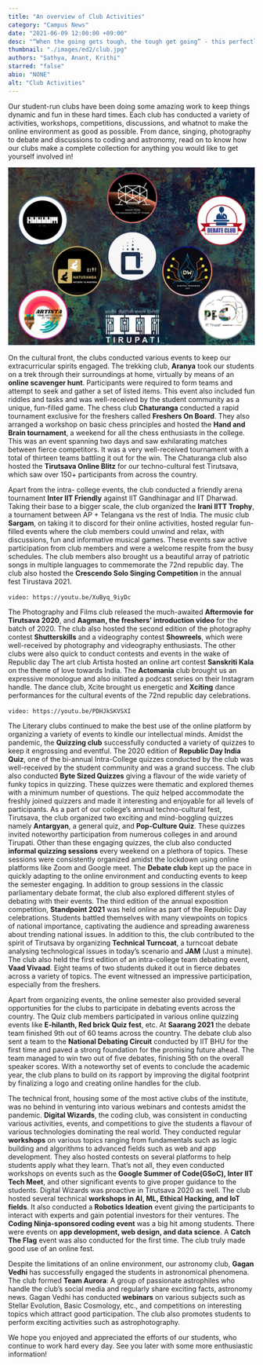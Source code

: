 ```yaml
---
title: "An overview of Club Activities"
category: "Campus News"
date: "2021-06-09 12:00:00 +09:00"
desc: "“When the going gets tough, the tough get going” - this perfectly captures the work done by the various clubs of IIT-T during the pandemic. The activities might have been few but given the constraints, the pandemic forced upon us the clubs did a commendable job in connecting students across the country through fun and engaging activities."
thumbnail: "./images/ed2/club.jpg"
authors: "Sathya, Anant, Krithi"
starred: "false"
abio: "NONE"
alt: "Club Activities"
---
```


Our student-run clubs have been doing some amazing work to keep things dynamic and fun in these hard times. Each club has conducted a variety of activities, workshops, competitions, discussions, and whatnot to make the online environment as good as possible. From dance, singing, photography to debate and discussions to coding and astronomy, read on to know how our clubs make a complete collection for anything you would like to get yourself involved in!


![img](./images/ed2/supporting/clubs.jpg)

On the cultural front, the clubs conducted various events to keep our extracurricular spirits engaged. The trekking club, **Aranya** took our students on a trek through their surroundings at home, virtually by means of an **online scavenger hunt**. Participants were required to form teams and attempt to seek and gather a set of listed items. This event also included fun riddles and tasks and was well-received by the student community as a unique, fun-filled game. The chess club **Chaturanga** conducted a rapid tournament exclusive for the freshers called **Freshers On Board**. They also arranged a workshop on basic chess principles and hosted the **Hand and Brain tournament**, a weekend for all the chess enthusiasts in the college. This was an event spanning two days and saw exhilarating matches between fierce competitors. It was a very well-received tournament with a total of thirteen teams battling it out for the win. The Chaturanga club also hosted the **Tirutsava Online Blitz** for our techno-cultural fest Tirutsava, which saw over 150+ participants from across the country.


 Apart from the intra- college events, the club conducted a friendly arena tournament **Inter IIT Friendly** against IIT Gandhinagar and IIT Dharwad. Taking their base to a bigger scale, the club organized the **Irani IITT Trophy**, a tournament between AP + Telangana vs the rest of India.  The music club **Sargam**, on taking it to discord for their online activities, hosted regular fun-filled events where the club members could unwind and relax, with discussions, fun and informative musical games. These events saw active participation from club members and were a welcome respite from the busy schedules. The club members also brought us a beautiful array of patriotic songs in multiple languages to commemorate the 72nd republic day. The club also hosted the **Crescendo Solo Singing Competition** in the annual fest Tirustava 2021. 
 
 `video: https://youtu.be/XuByq_9iyDc`
 
 The Photography and Films club released the much-awaited **Aftermovie for Tirutsava 2020**, and **Aagman, the freshers’ introduction video** for the batch of 2020. The club also hosted the second edition of the photography contest **Shutterskills** and a videography contest **Showreels**, which were well-received by photography and videography enthusiasts. The other clubs were also quick to conduct contests and events in the wake of Republic day The art club Artista hosted an online art contest **Sanskriti Kala** on the theme of love towards India. The **Actomania** club brought us an expressive monologue and also initiated a podcast series on their Instagram handle. The dance club, Xcite brought us energetic and **Xciting** dance performances for the cultural events of the 72nd republic day celebrations.

 `video: https://youtu.be/PDHJkSKVSXI`

<!-- ![img](./images/ed2/supporting/aagman.png) -->


The Literary clubs continued to make the best use of the online platform by organizing a variety of events to kindle our intellectual minds. Amidst the pandemic, the **Quizzing club** successfully conducted a variety of quizzes to keep it engrossing and eventful. The 2020 edition of **Republic Day India Quiz**, one of the bi-annual Intra-College quizzes conducted by the club was well-received by the student community and was a grand success. The club also conducted **Byte Sized Quizzes** giving a flavour of the wide variety of funky topics in quizzing. These quizzes were thematic and explored themes with a minimum number of questions. The quiz helped accommodate the freshly joined quizzers and made it interesting and enjoyable for all levels of participants. As a part of our college’s annual techno-cultural fest, Tirutsava, the club organized two exciting and mind-boggling quizzes namely **Antargyan**, a general quiz, and **Pop-Culture Quiz**. These quizzes invited noteworthy participation from numerous colleges in and around Tirupati. Other than these engaging quizzes, the club also conducted **informal quizzing sessions** every weekend on a plethora of topics. These sessions were consistently organized amidst the lockdown using online platforms like Zoom and Google meet. The **Debate club** kept up the pace in quickly adapting to the online environment and conducting events to keep the semester engaging. In addition to group sessions in the classic parliamentary debate format, the club also explored different styles of debating with their events. The third edition of the annual exposition competition, **Standpoint 2021** was held online as part of the Republic Day celebrations. Students battled themselves with many viewpoints on topics of national importance, captivating the audience and spreading awareness about trending national issues. In addition to this, the club contributed to the spirit of Tirutsava by organizing **Technical Turncoat**, a turncoat debate analysing technological issues in today’s scenario and **JAM** (Just a minute). The club also held the first edition of an intra-college team debating event, **Vaad Vivaad**. Eight teams of two students duked it out in fierce debates across a variety of topics. The event witnessed an impressive participation, especially from the freshers.


Apart from organizing events, the online semester also provided several opportunities for the clubs to participate in debating events across the country. The Quiz club members participated in various online quizzing events like **E-hilanth, Red brick Quiz fest**, etc. At **Saarang 2021** the debate team finished 9th out of 60 teams across the country. The debate club also sent a team to the **National Debating Circuit** conducted by IIT BHU for the first time and paved a strong foundation for the promising future ahead. The team managed to win two out of five debates, finishing 5th on the overall speaker scores. With a noteworthy set of events to conclude the academic year, the club plans to build on its rapport by improving the digital footprint by finalizing a logo and creating online handles for the club. 


The technical front, housing some of the most active clubs of the institute, was no behind in venturing into various webinars and contests amidst the pandemic. **Digital Wizards**, the coding club, was consistent in conducting various activities, events, and competitions to give the students a flavour of various technologies dominating the real world. They conducted regular **workshops** on various topics ranging from fundamentals such as logic building and algorithms to advanced fields such as web and app development. They also hosted contests on several platforms to help students apply what they learn. That’s not all, they even conducted workshops on events such as the **Google Summer of Code(GSoC), Inter IIT Tech Meet**, and other significant events to give proper guidance to the students. Digital Wizards was proactive in Tirutsava 2020 as well. The club hosted several technical **workshops in AI, ML, Ethical Hacking, and IoT fields**. It also conducted a **Robotics Ideation** event giving the participants to interact with experts and gain potential investors for their ventures. The **Coding Ninja-sponsored coding event** was a big hit among students. There were events on **app development, web design, and data science**. A **Catch The Flag** event was also conducted for the first time. The club truly made good use of an online fest.


Despite the limitations of an online environment, our astronomy club, **Gagan Vedhi** has successfully engaged the students in astronomical phenomena. The club formed **Team Aurora**: A group of passionate astrophiles who handle the club’s social media and regularly share exciting facts, astronomy news. Gagan Vedhi has conducted **webinars** on various subjects such as Stellar Evolution, Basic Cosmology, etc., and competitions on interesting topics which attract good participation. The club also promotes students to perform exciting activities such as astrophotography.


We hope you enjoyed and appreciated the efforts of our students, who continue to work hard every day. See you later with some more enthusiastic information!
